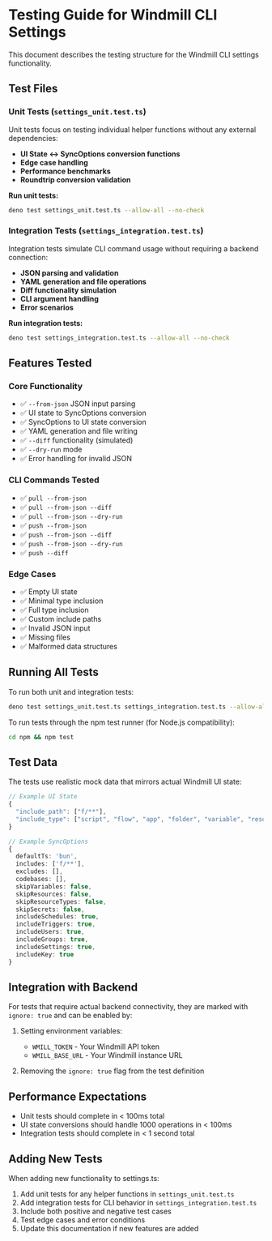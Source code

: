 # Testing Guide for Windmill CLI Settings

This document describes the testing structure for the Windmill CLI settings functionality.

## Test Files

### Unit Tests (`settings_unit.test.ts`)

Unit tests focus on testing individual helper functions without any external dependencies:

- **UI State ↔ SyncOptions conversion functions**
- **Edge case handling**
- **Performance benchmarks**
- **Roundtrip conversion validation**

**Run unit tests:**
```bash
deno test settings_unit.test.ts --allow-all --no-check
```

### Integration Tests (`settings_integration.test.ts`)

Integration tests simulate CLI command usage without requiring a backend connection:

- **JSON parsing and validation**
- **YAML generation and file operations**
- **Diff functionality simulation**
- **CLI argument handling**
- **Error scenarios**

**Run integration tests:**
```bash
deno test settings_integration.test.ts --allow-all --no-check
```

## Features Tested

### Core Functionality
- ✅ `--from-json` JSON input parsing
- ✅ UI state to SyncOptions conversion
- ✅ SyncOptions to UI state conversion
- ✅ YAML generation and file writing
- ✅ `--diff` functionality (simulated)
- ✅ `--dry-run` mode
- ✅ Error handling for invalid JSON

### CLI Commands Tested
- ✅ `pull --from-json`
- ✅ `pull --from-json --diff`
- ✅ `pull --from-json --dry-run`
- ✅ `push --from-json`
- ✅ `push --from-json --diff`
- ✅ `push --from-json --dry-run`
- ✅ `push --diff`

### Edge Cases
- ✅ Empty UI state
- ✅ Minimal type inclusion
- ✅ Full type inclusion
- ✅ Custom include paths
- ✅ Invalid JSON input
- ✅ Missing files
- ✅ Malformed data structures

## Running All Tests

To run both unit and integration tests:
```bash
deno test settings_unit.test.ts settings_integration.test.ts --allow-all --no-check
```

To run tests through the npm test runner (for Node.js compatibility):
```bash
cd npm && npm test
```

## Test Data

The tests use realistic mock data that mirrors actual Windmill UI state:

```typescript
// Example UI State
{
  "include_path": ["f/**"],
  "include_type": ["script", "flow", "app", "folder", "variable", "resource", "resourcetype", "secret", "schedule", "trigger", "user", "group", "settings", "key"]
}

// Example SyncOptions
{
  defaultTs: 'bun',
  includes: ['f/**'],
  excludes: [],
  codebases: [],
  skipVariables: false,
  skipResources: false,
  skipResourceTypes: false,
  skipSecrets: false,
  includeSchedules: true,
  includeTriggers: true,
  includeUsers: true,
  includeGroups: true,
  includeSettings: true,
  includeKey: true
}
```

## Integration with Backend

For tests that require actual backend connectivity, they are marked with `ignore: true` and can be enabled by:

1. Setting environment variables:
   - `WMILL_TOKEN` - Your Windmill API token
   - `WMILL_BASE_URL` - Your Windmill instance URL

2. Removing the `ignore: true` flag from the test definition

## Performance Expectations

- Unit tests should complete in < 100ms total
- UI state conversions should handle 1000 operations in < 100ms
- Integration tests should complete in < 1 second total

## Adding New Tests

When adding new functionality to settings.ts:

1. Add unit tests for any helper functions in `settings_unit.test.ts`
2. Add integration tests for CLI behavior in `settings_integration.test.ts`
3. Include both positive and negative test cases
4. Test edge cases and error conditions
5. Update this documentation if new features are added